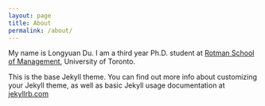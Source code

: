 ```yaml
---
layout: page
title: About
permalink: /about/
---
```

My name is Longyuan Du. I am a third year Ph.D. student at [Rotman School of Management](https://www.rotman.utoronto.ca/), University of Toronto.

This is the base Jekyll theme. You can find out more info about customizing your Jekyll theme, as well as basic Jekyll usage documentation at [jekyllrb.com](https://jekyllrb.com/)
